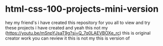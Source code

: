 # html-css-100-projects-mini-version
hey my friend's i have created this repository for you all to view and try these projects i have created and yeah this not my (https://youtu.be/mSnpYJsaT9g?si=Q_7q0LAEVBOXe_rc) this is original creator work you can review it this is not my this is version of 
